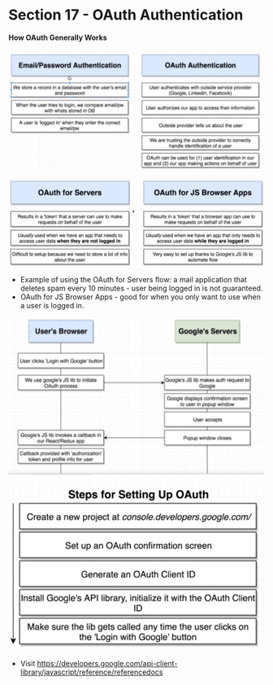 # Section 17 - OAuth Authentication

**How OAuth Generally Works**

![How OAuth works](./OAuthBasics.PNG)

![How OAuth works 2](./OAuthBasics2.PNG)

* Example of using the OAuth for Servers flow: a mail application that deletes spam every 10 minutes - user being logged in is not guaranteed.
* OAuth for JS Browser Apps - good for when you only want to use when a user is logged in.

![OAuth for JS Browser Flow](./oauth-js-flow.PNG)

![Setting up OAuth](./setup-oauth.PNG)

* Visit https://developers.google.com/api-client-library/javascript/reference/referencedocs
